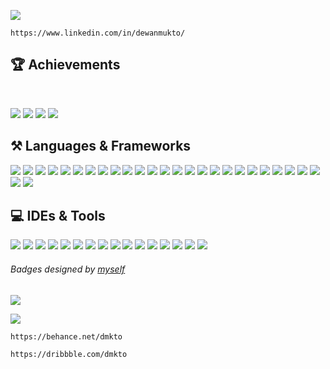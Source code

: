 <a href="https://www.linkedin.com/in/dewanmukto/" target="_blank"><img src="https://media.licdn.com/dms/image/v2/D5616AQGWqZ-3CZRZUg/profile-displaybackgroundimage-shrink_350_1400/B56ZVBOSXNHsAY-/0/1740556020270?e=1747872000&v=beta&t=y2pZZZjnPKQjnjw3BnVoSiXEAFBd3dO5OwWAcL_JA3o" /></a>

```
https://www.linkedin.com/in/dewanmukto/
```

## 🏆 Achievements
<br />

![](https://github-readme-stats.vercel.app/api?username=dewanmukto&show_icons=true&theme=github)
![](https://github-profile-summary-cards.vercel.app/api/cards/productive-time?username=dewanmukto&theme=github)
![](https://github-profile-summary-cards.vercel.app/api/cards/profile-details?username=dewanmukto&theme=github)
![](https://github-profile-trophy.vercel.app/?username=dewanmukto)
<br />

## ⚒️ Languages & Frameworks
![](https://mux8.com/img/github-badges-square/Python.png)
![](https://mux8.com/img/github-badges-square/Java.png)
![](https://mux8.com/img/github-badges-square/C.png)
![](https://mux8.com/img/github-badges-square/Fortran.png)
![](https://mux8.com/img/github-badges-square/Lua.png)
![](https://mux8.com/img/github-badges-square/HTML.png)
![](https://mux8.com/img/github-badges-square/CSS.png)
![](https://mux8.com/img/github-badges-square/JavaScript.png)
![](https://mux8.com/img/github-badges-square/Mongodb.png)
![](https://mux8.com/img/github-badges-square/Expressjs.png)
![](https://mux8.com/img/github-badges-square/Reactjs.png)
![](https://mux8.com/img/github-badges-square/Nodejs.png)
![](https://mux8.com/img/github-badges-square/Electronjs.png)
![](https://mux8.com/img/github-badges-square/Jekyllrb.png)
![](https://mux8.com/img/github-badges-square/PHP.png)
![](https://mux8.com/img/github-badges-square/Mariadb.png)
![](https://mux8.com/img/github-badges-square/MySQL.png)
![](https://mux8.com/img/github-badges-square/XAMPP.png)
![](https://mux8.com/img/github-badges-square/Kotlin.png)
![](https://mux8.com/img/github-badges-square/JSON.png)
![](https://mux8.com/img/github-badges-square/Pandas.png)
![](https://mux8.com/img/github-badges-square/Gradle.png)
![](https://mux8.com/img/github-badges-square/OpenGL.png)
![](https://mux8.com/img/github-badges-square/Qt.png)
![](https://mux8.com/img/github-badges-square/SFML.png)
![](https://mux8.com/img/github-badges-square/Selenium.png)
![](https://mux8.com/img/github-badges-square/Tailwind.png)

## 💻 IDEs & Tools
<a href="#"><img src="https://mux8.com/img/github-badges-square/VSCode.png" /></a>
<a href="#"><img src="https://mux8.com/img/github-badges-square/Replit.png" /></a>
<a href="#"><img src="https://mux8.com/img/github-badges-square/Android%20Studio.png" /></a>
<a href="#"><img src="https://mux8.com/img/github-badges-square/Canva.png" /></a>
<a href="#"><img src="https://mux8.com/img/github-badges-square/Figma.png" /></a>
<a href="#"><img src="https://mux8.com/img/github-badges-square/GIMP.png" /></a>
<a href="#"><img src="https://mux8.com/img/github-badges-square/Analytics.png" /></a>
<a href="#"><img src="https://mux8.com/img/github-badges-square/Cloudflare.png" /></a>
<a href="#"><img src="https://mux8.com/img/github-badges-square/Netlify.png" /></a>
<a href="#"><img src="https://mux8.com/img/github-badges-square/Render.png" /></a>
<a href="#"><img src="https://mux8.com/img/github-badges-square/Vercel.png" /></a>
<a href="#"><img src="https://mux8.com/img/github-badges-square/PhpMyAdmin.png" /></a>
<a href="#"><img src="https://mux8.com/img/github-badges-square/Apache.png" /></a>
<a href="#"><img src="https://mux8.com/img/github-badges-square/Gitbook.png" /></a>
<a href="#"><img src="https://mux8.com/img/github-badges-square/Overleaf.png" /></a>
<a href="#"><img src="https://mux8.com/img/github-badges-square/Wireshark.png" /></a>
<br />



###### Badges designed by [myself](https://mux8.com/github-badges-square)

<!-- WOW, YOU'RE ACTUALLY READING THE SOURCE! 😄 -->
![](https://komarev.com/ghpvc/?username=diztil)

<a href="https://behance.net/dmkto" target="_blank"><img src="https://pbs.twimg.com/profile_banners/1701192850531340288/1711379697/1500x500" /></a>

```
https://behance.net/dmkto
```
```
https://dribbble.com/dmkto
```
